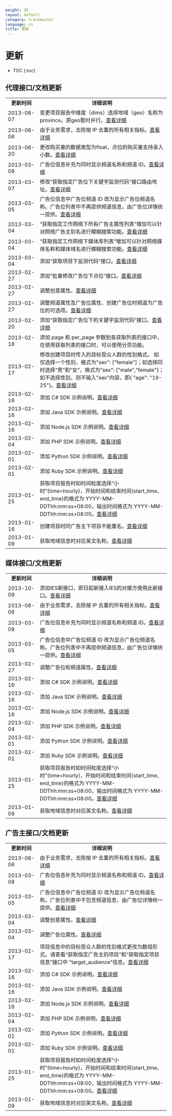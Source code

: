 ```yaml
---
weight: 20
layout: default
category: trackmaster
language: cn
title: 更新
---
```


# 更新

* TOC
{:toc}

## 代理接口/文档更新 

<table width="560" border="0" bordercolor="#000000">
  <tr>
    <td width="94"><div align="center"><strong>更新时间</strong></div></td>
    <td width="456"><div align="center"><strong>详细说明</strong></div></td>
  </tr>
    <tr>
    <td>2013-08-07</td>
    <td>变更项目报告中维度（dims）选择地域（geo）名称为province。原geo暂时并行。<a href="http://dev.admaster.com.cn/doc/trackmaster/v1/cn/campaign_report.html">查看详细</a></td>
  </tr>
  <tr>
    <td>2013-08-06</td>
    <td>由于业务需求，去除按 IP 去重的所有相关指标。<a href="http://dev.admaster.com.cn/doc/trackmaster/v1/cn/campaign_report.html">查看详细</a></td>
  </tr>
    <tr>
    <td>2013-06-20</td>
    <td>更改购买量的数据类型为float，点位的购买量支持录入小数。<a href="http://dev.admaster.com.cn/doc/trackmaster/v1/cn/spot.html">查看详细</a></td>
  </tr>
  <tr>
    <td>2013-03-08</td>
    <td>广告位信息补充为同时显示频道名称和频道 ID。<a href="http://dev.admaster.com.cn/doc/trackmaster/v1/cn/placement.html">查看详细</a></td>
  </tr>
  <tr>
    <td>2013-03-07</td>
    <td>修改“获取指定广告位下关键字监测代码”接口路由地址。<a href="http://dev.admaster.com.cn/doc/trackmaster/v1/cn/code.html#section-2">查看详细</a></td>
  </tr>
  <tr>
    <td>2013-03-05</td>
    <td>广告位信息中广告位频道 ID 改为显示广告位频道名称。广告位列表中不再提供频道信息，由广告位详情统一提供。<a href="http://dev.admaster.com.cn/doc/trackmaster/v1/cn/placement.html">查看详细</a></td>
  </tr>
  <tr>
    <td>2013-03-04</td>
    <td>“获取指定工作网络下所有广告主属性列表”增加可以针对网络广告主别名进行模糊搜索功能。<a href="http://dev.admaster.com.cn/doc/trackmaster/v1/cn/advertiser.html#section-3">查看详细</a></td>
  </tr>
  <tr>
    <td>2013-03-04</td>
    <td>“获取指定工作网络下媒体库列表”增加可以针对网络媒体名称和媒体域名进行模糊搜索功能。<a href="http://dev.admaster.com.cn/doc/trackmaster/v1/cn/media.html#section-3">查看详细</a></td>
  </tr>
  <tr>
    <td>2013-03-04</td>
    <td>添加“获取项目下监测代码”接口。<a href="http://dev.admaster.com.cn/doc/trackmaster/v1/cn/code.html#section-3">查看详细</a></td>
  </tr>
  <tr>
    <td>2013-02-27</td>
    <td>添加“批量修改广告位下点位”接口。<a href="http://dev.admaster.com.cn/doc/trackmaster/v1/cn/spot.html#section-3">查看详细</a></td>
  </tr>
  <tr>
    <td>2013-02-27</td>
    <td>调整创意属性。<a href="http://dev.admaster.com.cn/doc/trackmaster/v1/cn/creative.html">查看详细</a></td>
  </tr>
  <tr>
    <td>2013-02-27</td>
    <td>调整频道属性及广告位属性、创建广告位时频道为广告位的可选项。<a href="http://dev.admaster.com.cn/doc/trackmaster/v1/cn/placement.html#section-3">查看详细</a></td>
  </tr>
  <tr>
    <td>2013-02-20</td>
    <td>添加“获取指定广告位下的关键字监测代码”接口。<a href="http://dev.admaster.com.cn/doc/trackmaster/v1/cn/code.html#section-2">查看详细</a></td>
  </tr>
  <tr>
    <td>2013-02-18</td>
    <td>添加 page 和 per_page 参数到各获取列表的接口中，在使用获取列表的接口时，可以使用分页功能。</td>
  </tr>
  <tr>
    <td>2013-02-17</td>
    <td>修改创建项目时传入的目标受众人群的性别格式。
如仅选择一个性别，格式为"sex": ["female"]；如选择同时选择“男”和“女”，格式为"sex": ["male","female"]；如不选择性别，则不输入"sex"内容，即{ "age": "19-25"}。<a href="http://dev.admaster.com.cn/doc/trackmaster/v1/cn/campaign.html#section-3">查看详细</a></td>
  </tr>
  <tr>
    <td>2013-02-16</td>
    <td>添加 C# SDK 示例说明。<a href="http://dev.admaster.com.cn/doc/trackmaster/v1/cn/sdk/cs.html">查看详细</a></td>
  </tr>
  <tr>
    <td>2013-02-16</td>
    <td>添加 Java SDK 示例说明。<a href="http://dev.admaster.com.cn/doc/trackmaster/v1/cn/sdk/java.html">查看详细</a></td>
  </tr>
  <tr>
    <td>2013-02-16</td>
    <td>添加 Node.js SDK 示例说明。<a href="http://dev.admaster.com.cn/doc/trackmaster/v1/cn/sdk/nodejs.html">查看详细</a></td>
  </tr>
  <tr>
    <td>2013-02-04</td>
    <td>添加 PHP SDK 示例说明。<a href="http://dev.admaster.com.cn/doc/trackmaster/v1/cn/sdk/php.html">查看详细</a></td>
  </tr>
  <tr>
    <td>2013-02-01</td>
    <td>添加 Python SDK 示例说明。<a href="http://dev.admaster.com.cn/doc/trackmaster/v1/cn/sdk/python.html">查看详细</a></td>
  </tr>
  <tr>
    <td>2013-02-01</td>
    <td>添加 Ruby SDK 示例说明。<a href="http://dev.admaster.com.cn/doc/trackmaster/v1/cn/sdk/ruby.html">查看详细</a></td>
  </tr>
  <tr>
    <td>2013-01-25</td>
    <td>获取项目报告时如时间粒度选择“小时”(time=hourly)，开始时间和结束时间(start_time、end_time)的格式为 YYYY-MM-DDThh:mm:ss+08:00，输出时间格式为 YYYY-MM-DDThh:mm:ss+08:00。<a href="http://dev.admaster.com.cn/doc/trackmaster/v1/cn/campaign_report.html#section-1">查看详细</a></td>
  </tr>
  <tr>
    <td>2013-01-16</td>
    <td>创建项目时同广告主下项目不能重名。<a href="http://dev.admaster.com.cn/doc/trackmaster/v1/cn/campaign.html#section-3">查看详细</a></td>
  </tr>
  <tr>
  	<td>2013-01-09</td>
	<td>获取地域信息时对应英文名称。<a href="http://dev.admaster.com.cn/doc/trackmaster/v1/cn/territory.html">查看详细</a></td>
  </tr>
</table> 


## 媒体接口/文档更新    

<table width="560" border="0" bordercolor="#000000">
  <tr>
    <td width="94"><div align="center"><strong>更新时间</strong></div></td>
    <td width="456"><div align="center"><strong>详细说明</strong></div></td>
  </tr>
      <tr>
    <td>2013-10-09</td>
    <td>添加IES新接口，即日起新接入IES的对接方使用此新接口。<a href="http://dev.admaster.com.cn/doc/trackmaster/v1/cn/media_report.html#ies.html">查看详细</a></td>
  </tr>
    <tr>
    <td>2013-08-06</td>
    <td>由于业务需求，去除按 IP 去重的所有相关指标。<a href="http://dev.admaster.com.cn/doc/trackmaster/v1/cn/media_report.html#section-5">查看详细</a></td>
  </tr>
  <tr>
    <td>2013-03-08</td>
    <td>广告位信息补充为同时显示频道名称和频道 ID。<a href="http://dev.admaster.com.cn/doc/trackmaster/v1/cn/publisher_placement.html">查看详细</a></td>
  </tr>
  <tr>
    <td>2013-03-05</td>
    <td>广告位信息中广告位频道 ID 改为显示广告位频道名称。广告位列表中不再提供频道信息，由广告位详情统一提供。<a href="http://dev.admaster.com.cn/doc/trackmaster/v1/cn/publisher_placement.html">查看详细</a></td>
  </tr>
  <tr>
    <td>2013-02-27</td>
    <td>调整广告位和频道属性。<a href="http://dev.admaster.com.cn/doc/trackmaster/v1/cn/publisher_placement.html">查看详细</a></td>
  </tr>
  <tr>
    <td>2013-02-16</td>
    <td>添加 C# SDK 示例说明。<a href="http://dev.admaster.com.cn/doc/trackmaster/v1/cn/sdk/cs.html">查看详细</a></td>
  </tr>
  <tr>
    <td>2013-02-16</td>
    <td>添加 Java SDK 示例说明。<a href="http://dev.admaster.com.cn/doc/trackmaster/v1/cn/sdk/java.html">查看详细</a></td>
  </tr>
  <tr>
    <td>2013-02-16</td>
    <td>添加 Node.js SDK 示例说明。<a href="http://dev.admaster.com.cn/doc/trackmaster/v1/cn/sdk/nodejs.html">查看详细</a></td>
  </tr>
  <tr>
    <td>2013-02-04</td>
    <td>添加 PHP SDK 示例说明。<a href="http://dev.admaster.com.cn/doc/trackmaster/v1/cn/sdk/php.html">查看详细</a></td>
  </tr>
  <tr>
    <td>2013-02-01</td>
    <td>添加 Python SDK 示例说明。<a href="http://dev.admaster.com.cn/doc/trackmaster/v1/cn/sdk/python.html">查看详细</a></td>
  </tr>
  <tr>
    <td>2013-02-01</td>
    <td>添加 Ruby SDK 示例说明。<a href="http://dev.admaster.com.cn/doc/trackmaster/v1/cn/sdk/ruby.html">查看详细</a></td>
  </tr>
  <tr>
    <td>2013-01-25</td>
    <td>获取项目报告时如时间粒度选择“小时”(time=hourly)，开始时间和结束时间(start_time、end_time)的格式为 YYYY-MM-DDThh:mm:ss+08:00，输出时间格式为 YYYY-MM-DDThh:mm:ss+08:00。<a href="http://dev.admaster.com.cn/doc/trackmaster/v1/cn/media_report.html#section-5">查看详细</a></td>
  </tr>
  <tr>
  	<td>2013-01-09</td>
	<td>获取地域信息时对应英文名称。<a href="http://dev.admaster.com.cn/doc/trackmaster/v1/cn/publisher_territory.html">查看详细</a></td>
  </tr>
</table>    



## 广告主接口/文档更新    

<table width="560" border="0" bordercolor="#000000">
  <tr>
    <td width="94"><div align="center"><strong>更新时间</strong></div></td>
    <td width="456"><div align="center"><strong>详细说明</strong></div></td>
  </tr>
      <tr>
    <td>2013-08-06</td>
    <td>由于业务需求，去除按 IP 去重的所有相关指标。<a href="http://dev.admaster.com.cn/doc/trackmaster/v1/cn/advertisers_report.html#section-1">查看详细</a></td>
  </tr>
  <tr>
    <td>2013-03-08</td>
    <td>广告位信息补充为同时显示频道名称和频道 ID。<a href="http://dev.admaster.com.cn/doc/trackmaster/v1/cn/advertisers_placement.html">查看详细</a></td>
  </tr>
  <tr>
    <td>2013-03-05</td>
    <td>广告位信息中广告位频道 ID 改为显示广告位频道名称。广告位列表中不包含频道信息，由广告位详情统一提供。<a href="http://dev.admaster.com.cn/doc/trackmaster/v1/cn/advertisers_placement.html">查看详细</a></td>
  </tr>
  <tr>
    <td>2013-03-04</td>
    <td>调整创意属性。<a href="http://dev.admaster.com.cn/doc/trackmaster/v1/cn/advertisers_creative.html">查看详细</a></td>
  </tr>
  <tr>
    <td>2013-03-04</td>
    <td>调整广告位属性。<a href="http://dev.admaster.com.cn/doc/trackmaster/v1/cn/advertisers_placement.html">查看详细</a></td>
  </tr>
  <tr>
    <td>2013-02-17</td>
    <td>项目信息中的目标受众人群的性别格式更改为数组形式。请查看“获取指定广告主的项目”和“获取指定项目信息”接口中
"target_audience"信息。<a href="http://dev.admaster.com.cn/doc/trackmaster/v1/cn/advertisers_campaign.html">查看详细</a></td>
  </tr>
  <tr>
    <td>2013-02-16</td>
    <td>添加 C# SDK 示例说明。<a href="http://dev.admaster.com.cn/doc/trackmaster/v1/cn/sdk/cs.html">查看详细</a></td>
  </tr>
  <tr>
    <td>2013-02-16</td>
    <td>添加 Java SDK 示例说明。<a href="http://dev.admaster.com.cn/doc/trackmaster/v1/cn/sdk/java.html">查看详细</a></td>
  </tr>
  <tr>
    <td>2013-02-16</td>
    <td>添加 Node.js SDK 示例说明。<a href="http://dev.admaster.com.cn/doc/trackmaster/v1/cn/sdk/nodejs.html">查看详细</a></td>
  </tr>
  <tr>
    <td>2013-02-04</td>
    <td>添加 PHP SDK 示例说明。<a href="http://dev.admaster.com.cn/doc/trackmaster/v1/cn/sdk/php.html">查看详细</a></td>
  </tr>
  <tr>
    <td>2013-02-01</td>
    <td>添加 Python SDK 示例说明。<a href="http://dev.admaster.com.cn/doc/trackmaster/v1/cn/sdk/python.html">查看详细</a></td>
  </tr>
  <tr>
    <td>2013-02-01</td>
    <td>添加 Ruby SDK 示例说明。<a href="http://dev.admaster.com.cn/doc/trackmaster/v1/cn/sdk/ruby.html">查看详细</a></td>
  </tr>
  <tr>
    <td>2013-01-25</td>
    <td>获取项目报告时如时间粒度选择“小时”(time=hourly)，开始时间和结束时间(start_time、end_time)的格式为 YYYY-MM-DDThh:mm:ss+08:00，输出时间格式为 YYYY-MM-DDThh:mm:ss+08:00。<a href="http://dev.admaster.com.cn/doc/trackmaster/v1/cn/advertisers_report.html#section-1">查看详细</a></td>
  </tr>
  <tr>
  	<td>2013-01-09</td>
	<td>获取地域信息时对应英文名称。<a href="http://dev.admaster.com.cn/doc/trackmaster/v1/cn/advertisers_territory.html">查看详细</a></td>
  </tr>
</table>   